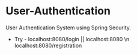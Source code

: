 # User-Authentication
User Authentication System using Spring Security.

* Try - 
localhost:8080/login || localhost:8080 \n
localhost:8080/registration
